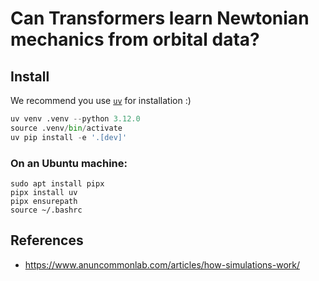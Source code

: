 # Can Transformers learn Newtonian mechanics from orbital data?

## Install

We recommend you use [`uv`](https://github.com/astral-sh/uv) for installation :)

```py
uv venv .venv --python 3.12.0
source .venv/bin/activate
uv pip install -e '.[dev]'
```

### On an Ubuntu machine:
```
sudo apt install pipx
pipx install uv
pipx ensurepath
source ~/.bashrc
```

## References

- https://www.anuncommonlab.com/articles/how-simulations-work/
